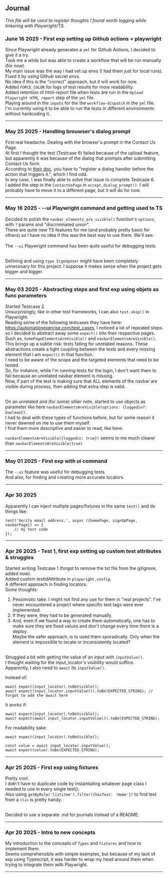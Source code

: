 ## Journal
_This file will be used to register thoughts I found worth logging while tinkering with Playwright/TS._ <br>

### June 16 2025 - First exp setting up Github actions + playwright
Since Playwright already generates a `yml` for Github Actions, I decided to give it a try. <br>
Took me a while but was able to create a workflow that will be run manually (for now). <br>
My main issue was the way i had set up envs (I had them just for local runs). Fixed it by using Github secret envs. <br>
No idea if this is the "correct" approach, but it will work for now. <br>
Added `FORCE_COLOR` for logs of test results for more readability. <br>
Added retention of html-report file when tests are run in the `Upload Playwright HTML report` step of the `yml` file. <br>
Playing around in the `inputs` for the the `workflow-dispatch` in the `yml` file. <br>
I'm currently using it to be able to run the tests in different environments without hardcoding it.

---
### May 25 2025 - Handling brouwser's dialog prompt
First real headache. Dealing with the browser's prompt in the Contact Us Page.<br>
At first I thought the test (Testcase 6) failed because of the upload feature, but apparently it was because of the dialog that prompts after submitting Contact Us form. <br>
According to [their doc](https://playwright.dev/docs/dialogs), you have to "register a dialog handler before the action that triggers it.", which I find odd. <br>
In any case, I was finally able to solve that issue to complete Testcase 6. <br>
I added the step in the `ContactUsPage` in `accept_dialog_prompt()`. I will probably have to move it to a different page, but it will do for now.

---
### May 16 2025 - --ui Playwright command and getting used to TS
Decided to polish the `navbar_elements_are_visible()` function's `options`, with `?` params and "discriminated union".<br>
These are quite new TS features for me (and probably pretty basic for others) so I have no idea if this was the best way to use them. We'll see.<br><br>
The `--ui` Playwright command has been quite useful for debugging tests.<br><br>

Defining and using `type SignUpUser` might have been completely unnecesary for this project. I suppose it makes sense when the project gets bigger and bigger.

---
### May 03 2025 - Abstracting steps and first exp using objets as func parameters
Started Testcase 2. <br>
Unsurprisingly, like in other test frameworks, I can also `test.skip()` in Playwright.<br>
Reading some of the following testcases they have here: https://automationexercise.com/test_cases, I noticed a lot of repeated steps so I decided to abstract away some `expect()` into their respective pages. Such as, `homePageElementsAreVisible()` and `navbarElementsAreVisible()`. <br>
This brings up a subtle risk: tests failing for unrelated reasons. These abstractions create a tight coupling between the tests and every missing element that I am `expect()` in that function.<br>
I need to be aware of the scope and the targeted elements that need to be tested.<br>
So, for instance, while I'm running tests for the login, I don't want them to fail because an unrelated navbar element is missing. <br>
Now, if part of the test is making sure that ALL elements of the navbar are visible during process, then adding that extra step is valid.
<br><br>

On an unrelated and (for some) sillier note, started to use objects as parameter like here `navbarElementsAreVisible(options: {loggedin?: boolean})`. <br>
I had to deal with these types of functions before, but for some reason it never dawned on me to use them myself. <br>
I find them more descriptive and easier to read, like here:

`navbarElementsAreVisible({loggedin: true})` seems to me much clearer than `navbarElementsAreVisible(true)`

---
### May 01 2025 - First exp with ui command
The `--ui` feature was useful for debugging tests.<br>
And also, for finding and creating more accurate locators.

---
### Apr 30 2025
Apparently I can inject multiple pages/fixtures in the same `test()` and do things like:
```
test('Verify email address.', async ({homePage, signUpPage, navbarPage}) => {
    // my test code
});

```

---
### Apr 26 2025 - Test 1, first exp setting up custom test attributes & struggles
Started writing Testcase 1 (forgot to remove the txt file from the gitignore, added now).<br>
Added custom testIdAttribute in `playwright.config`. <br>
A different approach in finding locators. <br>
Some thoughts: <br>
1. Pessimistic take: I might not find any use for them in "real projects". I've never encountered a project where specific test tags were ever implemented.<br>
2. If they were, they had to be generated manually.<br>
3. And, even if we found a way to create them automatically, one has to make sure they are fixed values and don't change every time there is a deploy.<br>
Maybe the safer approach, is to used them sporadically. Only when the element is impossible to locate or inconsistently located?<br><br>

Struggled a bit with getting the value of an input with `inputValue()`. <br>
I thought waiting for the input_locator's visibility would suffice. <br>
Apparently, I also need to `await` its `inputValue()`.

Instead of:
```
await expect(input_locator).toBeVisible();
await expect(input_locator.inputValue()).toBe(EXPECTED_STRING); // forgot to add the await here
```
It works if:
```
await expect(input_locator).toBeVisible();
await expect(await input_locator.inputValue()).toBe(EXPECTED_STRING);
```
For readability sake:
```
await expect(input_locator).toBeVisible();

const value = await input_locator.inputValue(); 
await expect(value).toBe(EXPECTED_STRING);
```

---
### Apr 25 2025 - First exp using fixtures
Pretty cool. <br>
I didn't have to duplicate code by instantiating whatever page class I needed to use in every single test(). <br>
Also using `getByRole('listitem').filter({hasText: 'Home'})` to find text from a `<li>` is pretty handy. <br><br>

Decided to use a separate .md for journals instead of a README.

---
### Apr 20 2025 - Intro to new concepts
My introduction to the concepts of `Types` and `Fixtures` and how to implement them. <br>
Seems comprehensible with simple examples, but because of my lack of exp using Typescript, it was harder to wrap my head around them when trying to integrate them with Playwright. <br>

---
